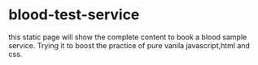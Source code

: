 # blood-test-service
this static page will show the complete content to book a blood sample service. Trying it to boost the practice of pure vanila javascript,html and css.
